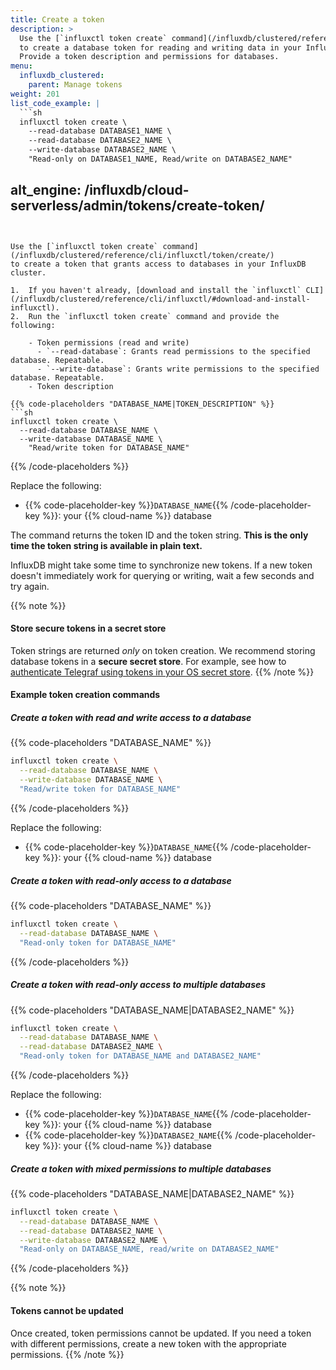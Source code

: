```yaml
---
title: Create a token
description: >
  Use the [`influxctl token create` command](/influxdb/clustered/reference/cli/influxctl/token/create/)
  to create a database token for reading and writing data in your InfluxDB cluster.
  Provide a token description and permissions for databases.
menu:
  influxdb_clustered:
    parent: Manage tokens
weight: 201
list_code_example: |
  ```sh
  influxctl token create \
    --read-database DATABASE1_NAME \
    --read-database DATABASE2_NAME \
    --write-database DATABASE2_NAME \
    "Read-only on DATABASE1_NAME, Read/write on DATABASE2_NAME"
  ```
alt_engine: /influxdb/cloud-serverless/admin/tokens/create-token/
---
```


Use the [`influxctl token create` command](/influxdb/clustered/reference/cli/influxctl/token/create/)
to create a token that grants access to databases in your InfluxDB cluster.

1.  If you haven't already, [download and install the `influxctl` CLI](/influxdb/clustered/reference/cli/influxctl/#download-and-install-influxctl).
2.  Run the `influxctl token create` command and provide the following:

    - Token permissions (read and write)
      - `--read-database`: Grants read permissions to the specified database. Repeatable.
      - `--write-database`: Grants write permissions to the specified database. Repeatable.
    - Token description

{{% code-placeholders "DATABASE_NAME|TOKEN_DESCRIPTION" %}}
```sh
influxctl token create \
  --read-database DATABASE_NAME \
  --write-database DATABASE_NAME \
    "Read/write token for DATABASE_NAME"
```
{{% /code-placeholders %}}

Replace the following:

- {{% code-placeholder-key %}}`DATABASE_NAME`{{% /code-placeholder-key %}}: your {{% cloud-name %}} database

The command returns the token ID and the token string.
**This is the only time the token string is available in plain text.**

InfluxDB might take some time to synchronize new tokens.
If a new token doesn't immediately work for querying or writing, wait a few seconds and try again.

{{% note %}}
#### Store secure tokens in a secret store

Token strings are returned _only_ on token creation.
We recommend storing database tokens in a **secure secret store**.
For example, see how to [authenticate Telegraf using tokens in your OS secret store](https://github.com/influxdata/telegraf/tree/master/plugins/secretstores/os).
{{% /note %}}

#### Example token creation commands

##### Create a token with read and write access to a database

{{% code-placeholders "DATABASE_NAME" %}}
```sh
influxctl token create \
  --read-database DATABASE_NAME \
  --write-database DATABASE_NAME \
  "Read/write token for DATABASE_NAME"
```
{{% /code-placeholders %}}

Replace the following:

- {{% code-placeholder-key %}}`DATABASE_NAME`{{% /code-placeholder-key %}}: your {{% cloud-name %}} database

##### Create a token with read-only access to a database

{{% code-placeholders "DATABASE_NAME" %}}
```sh
influxctl token create \
  --read-database DATABASE_NAME \
  "Read-only token for DATABASE_NAME"
```
{{% /code-placeholders %}}

##### Create a token with read-only access to multiple databases

{{% code-placeholders "DATABASE_NAME|DATABASE2_NAME" %}}
```sh
influxctl token create \
  --read-database DATABASE_NAME \
  --read-database DATABASE2_NAME \
  "Read-only token for DATABASE_NAME and DATABASE2_NAME"
```
{{% /code-placeholders %}}

Replace the following:

- {{% code-placeholder-key %}}`DATABASE_NAME`{{% /code-placeholder-key %}}: your {{% cloud-name %}} database
- {{% code-placeholder-key %}}`DATABASE2_NAME`{{% /code-placeholder-key %}}: your {{% cloud-name %}} database

##### Create a token with mixed permissions to multiple databases

{{% code-placeholders "DATABASE_NAME|DATABASE2_NAME" %}}
```sh
influxctl token create \
  --read-database DATABASE_NAME \
  --read-database DATABASE2_NAME \
  --write-database DATABASE2_NAME \
  "Read-only on DATABASE_NAME, read/write on DATABASE2_NAME"
```
{{% /code-placeholders %}}

{{% note %}}
#### Tokens cannot be updated

Once created, token permissions cannot be updated.
If you need a token with different permissions, create a new token with the
appropriate permissions.
{{% /note %}}

